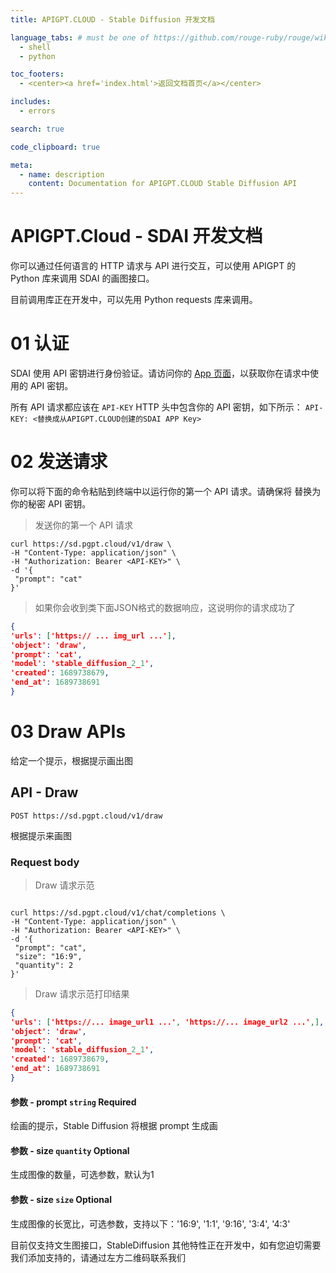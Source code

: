 ```yaml
---
title: APIGPT.CLOUD - Stable Diffusion 开发文档

language_tabs: # must be one of https://github.com/rouge-ruby/rouge/wiki/List-of-supported-languages-and-lexers
  - shell
  - python

toc_footers:
  - <center><a href='index.html'>返回文档首页</a></center>

includes:
  - errors

search: true

code_clipboard: true

meta:
  - name: description
    content: Documentation for APIGPT.CLOUD Stable Diffusion API
---
```


# APIGPT.Cloud - SDAI 开发文档


你可以通过任何语言的 HTTP 请求与 API 进行交互，可以使用 APIGPT 的 Python 库来调用 SDAI 的画图接口。

目前调用库正在开发中，可以先用 Python requests 库来调用。


# 01 认证
SDAI 使用 API 密钥进行身份验证。请访问你的 <a href=''>App 页面</a>，以获取你在请求中使用的 API 密钥。

所有 API 请求都应该在 `API-KEY` HTTP 头中包含你的 API 密钥，如下所示：
`API-KEY: <替换成从APIGPT.CLOUD创建的SDAI APP Key>`


# 02 发送请求
你可以将下面的命令粘贴到终端中以运行你的第一个 API 请求。请确保将 <API-KEY> 替换为你的秘密 API 密钥。


> 发送你的第一个 API 请求

```shell
curl https://sd.pgpt.cloud/v1/draw \
-H "Content-Type: application/json" \
-H "Authorization: Bearer <API-KEY>" \
-d '{
 "prompt": "cat"
}'
```

> 如果你会收到类下面JSON格式的数据响应，这说明你的请求成功了

```json
{
'urls': ['https:// ... img_url ...'],
'object': 'draw',
'prompt': 'cat',
'model': 'stable_diffusion_2_1',
'created': 1689738679,
'end_at': 1689738691
}
```


# 03 Draw APIs

给定一个提示，根据提示画出图

## API - Draw

`POST https://sd.pgpt.cloud/v1/draw`

根据提示来画图

### Request body

> Draw 请求示范

```python
```

```shell
curl https://sd.pgpt.cloud/v1/chat/completions \
-H "Content-Type: application/json" \
-H "Authorization: Bearer <API-KEY>" \
-d '{
 "prompt": "cat",
 "size": "16:9",
 "quantity": 2
}'
```


> Draw 请求示范打印结果

```json
{
'urls': ['https://... image_url1 ...', 'https://... image_url2 ...',],
'object': 'draw',
'prompt': 'cat',
'model': 'stable_diffusion_2_1',
'created': 1689738679,
'end_at': 1689738691
}
```

#### 参数 - prompt `string` Required
绘画的提示，Stable Diffusion 将根据 prompt 生成画

#### 参数 - size `quantity` Optional
生成图像的数量，可选参数，默认为1


#### 参数 - size `size` Optional
生成图像的长宽比，可选参数，支持以下：'16:9', '1:1', '9:16', '3:4', '4:3'



<aside class="notice">
目前仅支持文生图接口，StableDiffusion 其他特性正在开发中，如有您迫切需要我们添加支持的，请通过左方二维码联系我们
</aside>
